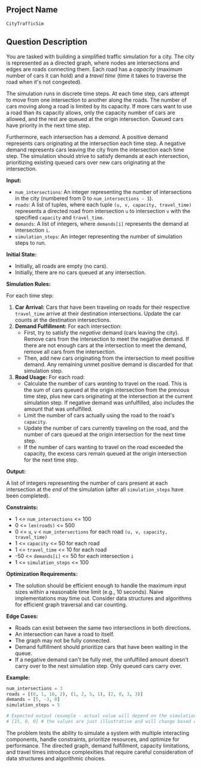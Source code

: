 ## Project Name

`CityTrafficSim`

## Question Description

You are tasked with building a simplified traffic simulation for a city. The city is represented as a directed graph, where nodes are intersections and edges are roads connecting them. Each road has a *capacity* (maximum number of cars it can hold) and a *travel time* (time it takes to traverse the road when it's not congested).

The simulation runs in discrete time steps. At each time step, cars attempt to move from one intersection to another along the roads. The number of cars moving along a road is limited by its capacity. If more cars want to use a road than its capacity allows, only the capacity number of cars are allowed, and the rest are queued at the origin intersection. Queued cars have priority in the next time step.

Furthermore, each intersection has a *demand*. A positive demand represents cars originating at the intersection each time step. A negative demand represents cars leaving the city from the intersection each time step. The simulation should strive to satisfy demands at each intersection, prioritizing existing queued cars over new cars originating at the intersection.

**Input:**

*   `num_intersections`: An integer representing the number of intersections in the city (numbered from 0 to `num_intersections - 1`).
*   `roads`: A list of tuples, where each tuple `(u, v, capacity, travel_time)` represents a directed road from intersection `u` to intersection `v` with the specified `capacity` and `travel_time`.
*   `demands`: A list of integers, where `demands[i]` represents the demand at intersection `i`.
*   `simulation_steps`: An integer representing the number of simulation steps to run.

**Initial State:**

*   Initially, all roads are empty (no cars).
*   Initially, there are no cars queued at any intersection.

**Simulation Rules:**

For each time step:

1.  **Car Arrival:** Cars that have been traveling on roads for their respective `travel_time` arrive at their destination intersections. Update the car counts at the destination intersections.
2.  **Demand Fulfillment:** For each intersection:
    *   First, try to satisfy the *negative* demand (cars leaving the city). Remove cars from the intersection to meet the negative demand. If there are not enough cars at the intersection to meet the demand, remove all cars from the intersection.
    *   Then, add new cars originating from the intersection to meet positive demand. Any remaining unmet positive demand is discarded for that simulation step.
3.  **Road Usage:** For each road:
    *   Calculate the number of cars *wanting* to travel on the road. This is the sum of cars queued at the origin intersection from the previous time step, plus new cars originating at the intersection at the current simulation step. If negative demand was unfulfilled, also includes the amount that was unfulfilled.
    *   Limit the number of cars actually using the road to the road's `capacity`.
    *   Update the number of cars currently traveling on the road, and the number of cars queued at the origin intersection for the next time step.
    *   If the number of cars wanting to travel on the road exceeded the capacity, the excess cars remain queued at the origin intersection for the next time step.

**Output:**

A list of integers representing the number of cars present at each intersection at the *end* of the simulation (after all `simulation_steps` have been completed).

**Constraints:**

*   1 <= `num_intersections` <= 100
*   0 <= `len(roads)` <= 500
*   0 <= `u`, `v` < `num_intersections` for each road `(u, v, capacity, travel_time)`
*   1 <= `capacity` <= 50 for each road
*   1 <= `travel_time` <= 10 for each road
*   -50 <= `demands[i]` <= 50 for each intersection `i`
*   1 <= `simulation_steps` <= 100

**Optimization Requirements:**

*   The solution should be efficient enough to handle the maximum input sizes within a reasonable time limit (e.g., 10 seconds).  Naive implementations may time out. Consider data structures and algorithms for efficient graph traversal and car counting.

**Edge Cases:**

*   Roads can exist between the same two intersections in both directions.
*   An intersection can have a road to itself.
*   The graph may not be fully connected.
*   Demand fulfillment should prioritize cars that have been waiting in the queue.
*   If a negative demand can't be fully met, the unfulfilled amount doesn't carry over to the next simulation step. Only queued cars carry over.

**Example:**

```python
num_intersections = 3
roads = [(0, 1, 10, 2), (1, 2, 5, 1), (2, 0, 3, 3)]
demands = [5, -3, 0]
simulation_steps = 5

# Expected output (example - actual value will depend on the simulation):
# [15, 0, 0] # the values are just illustrative and will change based on the correct simulation logic.
```

The problem tests the ability to simulate a system with multiple interacting components, handle constraints, prioritize resources, and optimize for performance. The directed graph, demand fulfillment, capacity limitations, and travel times introduce complexities that require careful consideration of data structures and algorithmic choices.
